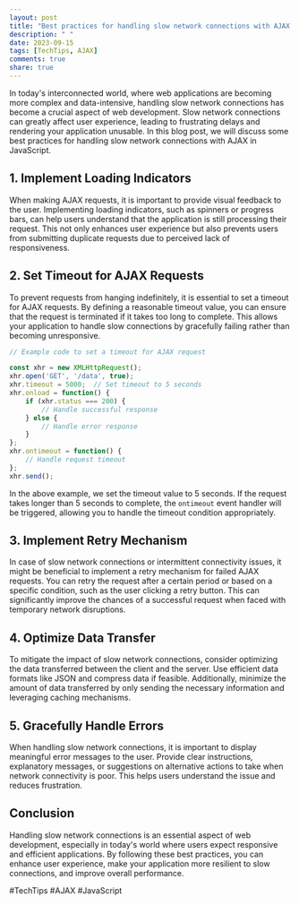 ```yaml
---
layout: post
title: "Best practices for handling slow network connections with AJAX in JavaScript"
description: " "
date: 2023-09-15
tags: [TechTips, AJAX]
comments: true
share: true
---
```


In today's interconnected world, where web applications are becoming more complex and data-intensive, handling slow network connections has become a crucial aspect of web development. 
Slow network connections can greatly affect user experience, leading to frustrating delays and rendering your application unusable. In this blog post, we will discuss some best practices for handling slow network connections with AJAX in JavaScript.

## 1. Implement Loading Indicators
When making AJAX requests, it is important to provide visual feedback to the user. Implementing loading indicators, such as spinners or progress bars, can help users understand that the application is still processing their request. This not only enhances user experience but also prevents users from submitting duplicate requests due to perceived lack of responsiveness.

## 2. Set Timeout for AJAX Requests
To prevent requests from hanging indefinitely, it is essential to set a timeout for AJAX requests. By defining a reasonable timeout value, you can ensure that the request is terminated if it takes too long to complete. This allows your application to handle slow connections by gracefully failing rather than becoming unresponsive.

```javascript
// Example code to set a timeout for AJAX request

const xhr = new XMLHttpRequest();
xhr.open('GET', '/data', true);
xhr.timeout = 5000;  // Set timeout to 5 seconds
xhr.onload = function() {
    if (xhr.status === 200) {
        // Handle successful response
    } else {
        // Handle error response
    }
};
xhr.ontimeout = function() {
    // Handle request timeout
};
xhr.send();
```

In the above example, we set the timeout value to 5 seconds. If the request takes longer than 5 seconds to complete, the `ontimeout` event handler will be triggered, allowing you to handle the timeout condition appropriately.

## 3. Implement Retry Mechanism
In case of slow network connections or intermittent connectivity issues, it might be beneficial to implement a retry mechanism for failed AJAX requests. You can retry the request after a certain period or based on a specific condition, such as the user clicking a retry button. This can significantly improve the chances of a successful request when faced with temporary network disruptions.

## 4. Optimize Data Transfer
To mitigate the impact of slow network connections, consider optimizing the data transferred between the client and the server. Use efficient data formats like JSON and compress data if feasible. Additionally, minimize the amount of data transferred by only sending the necessary information and leveraging caching mechanisms.

## 5. Gracefully Handle Errors
When handling slow network connections, it is important to display meaningful error messages to the user. Provide clear instructions, explanatory messages, or suggestions on alternative actions to take when network connectivity is poor. This helps users understand the issue and reduces frustration.

## Conclusion
Handling slow network connections is an essential aspect of web development, especially in today's world where users expect responsive and efficient applications. By following these best practices, you can enhance user experience, make your application more resilient to slow connections, and improve overall performance.

#TechTips #AJAX #JavaScript